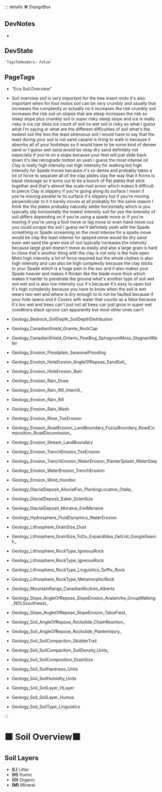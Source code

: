 ::: details 🛠 <dev>DesignBox</dev>

## DevNotes

-

## DevState

```py
`TagsToHeaders: False`
```

<h2>PageTags</h2>

- "Eco.Soil.Overview"
- Soil overview soil is very important for the tree insert moto it's also important when for foot motos soil can be very crumbly and usually that increases the complexity or actually no it increases the risk crumbly soil increases the risk soil on slopes that are steep increases the risk so steep slope plus crumbly soil is super risky steep slope and ice is really risky is ice car does ice count of soil no wet soil is risky so what I guess what I'm saying or what are the different difficulties of soil what's the easiest soil the less the least strenuous soil I would have to say that the least during your soil is not sand casand is tiring to walk in because it absorbs all of your footsteps so it would have to be some kind of denser sand or I guess wet sand would be okay dry sand definitely not especially if you're on a slope because your feet will just slide back down it's like retrograde motion so yeah I guess the most intense oil Clay is really high intensity not high intensity for walking but high intensity for Spade moves because it's so dense and probably takes a lot of force to separate all of the clay plates clay the way that it forms is basal cleavage so it turns out to be a bunch of flat plates that stick together and that's almost like scale mail armor which makes it difficult to pierce Clay is slippery if you're going along its surface I mean if you're moving parallel to its surface it's slippery but if you're moving perpendicular to it it barely moves at all probably for the same reason I think the the plates probably naturally settle horizontally which is you typically slip horizontally the lowest intensity soil for yes the intensity of soil differs depending on if you're using a spade move or if you're moving if you're using a foot move or leg move or even hand move cuz you could scrape the soil I guess we'll definitely yeah with the Spade screething or Spade screaming so the most intense for a spade move would be clay the least intense for spayed move would be dry sand even wet sand the grain size of soil typically increases the intensity because large grain doesn't move as easily and also a large grain is hard to close that's another thing with the clay is not only is the hole open Moto high intensity a lot of force required but the whole clothes is also high intensity and can also be high complexity because the clay sticks to your Spade which is a huge pain in the ass and it also makes your Spade heavier and makes it thicker like the blade more thick which makes it harder to penetrate the ground what's another type of soil wet soil wet soil is also low intensity cuz it's because it's easy to open but it's high complexity because you have to know when the soil is wet wears two wet and where is dry enough to to not be faulted because if your hole opens and it Covers with water that counts as a false because it's too wet and trees can't just not all trees can just grow in super wet conditions black spruce can apparently but most other ones can't

- Geology_Bedrock_SoilDepth_SoilDepthDistribution

- Geology_CanadianShield_Granite_RockCap												
- Geology_CanadianShield_Ontario_PeatBog_SphagnumMoss_StagnantWater												
- Geology_Erosion_Floodplain_SeasonalFlooding												
- Geology_Erosion_HoleErosion_AngleOfRepose_SandSoil_												
- Geology_Erosion_HoleErosion_Rain												
- Geology_Erosion_Rain_Draw												
- Geology_Erosion_Rain_Rill_Interrill_												
- Geology_Erosion_Rain_Rill												
- Geology_Erosion_Rain_Wash												
- Geology_Erosion_River_ToeErosion												
- Geology_Erosion_RoadErosion_LandBoundary_FuzzyBoundary_RoadComposition_RoadDecomission_												
- Geology_Erosion_Stream_LandBoundary												
- Geology_Erosion_TrenchErosion_ToeErosion												
- Geology_Erosion_TrenchErosion_WaterErosion_PlanterSplash_WaterStep												
- Geology_Erosion_WaterErosion_TrenchErosion												
- Geology_Erosion_Wind_Hoodoo												
- Geology_GlacialDeposit_AlluvialFan_PlantingLocation_Olalla_												
- Geology_GlacialDeposit_Esker_GrainSize												
- Geology_GlacialDeposit_Moraine_EndMoraine												
- Geology_Hydrosphere_FluidDynamics_WaterErosion												
- Geology_Lithosphere_GrainSize_Dust												
- Geology_Lithosphere_GrainSize_ToDo_ExpandIdea_GetList_GoogleSearch_												
- Geology_Lithosphere_RockType_IgneousRock												
- Geology_Lithosphere_RockType_IgneousRock												
- Geology_Lithosphere_RockType_Linguistics_Suffix_Rock												
- Geology_Lithosphere_RockType_MetamorphicRock												
- Geology_MountainRange_CanadianRockies_Alberta												
- Geology_Slope_AngleOfRepose_SlopeErosion_Avalanche_GroupWalking_NOLSsouthwest_												
- Geology_Slope_AngleOfRepose_SlopeErosion_TalusField_												
- Geology_Soil_AngleOfRepose_Rockslide_ChainReaction_												
- Geology_Soil_AngleOfRepose_Rockslide_PlanterInjury_												
- Geology_Soil_SoilCompaction_SkidderTrail												
- Geology_Soil_SoilCompaction_SoilDensity_Units_												
- Geology_Soil_SoilComposition_GrainSize												
- Geology_Soil_SoilHardness_Units												
- Geology_Soil_SoilHumidity_Units												
- Geology_Soil_SoilLayer_HLayer												
- Geology_Soil_SoilLayer_Humus												
- Geology_Soil_SoilType_Linguistics																									

:::

# 🟩  <eco>Soil Overview</eco>🟩



## Soil Layers

- **(L)** Litter 
- **(H)** Humic
- **(O)** Organic
- **(M)** Mineral